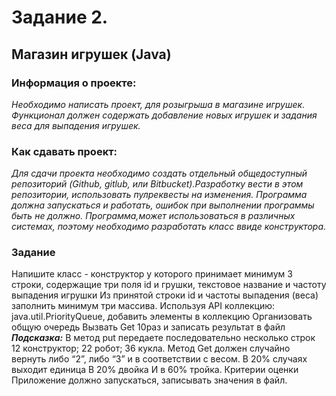# Задание 2.
## Магазин игрушек (Java)
### Информация о проекте:

_Необходимо написать проект, для розыгрыша в магазине игрушек. Функционал должен содержать добавление новых игрушек и задания веса для выпадения игрушек._

### Как сдавать проект:

_Для сдачи проекта необходимо создать отдельный общедоступный репозиторий (Github, gitlub, или Bitbucket).Разработку вести в этом репозитории, использовать пулреквесты на изменения. Программа должна запускаться и работать, ошибок при выполнении программы быть не должно. Программа,может использоваться в различных системах, поэтому необходимо разработать класс ввиде конструктора._

### Задание

Напишите класс - конструктор у которого принимает минимум 3 строки, содержащие три поля id и грушки, текстовое название и частоту выпадения игрушки
Из принятой строки id и частоты выпадения (веса) заполнить минимум три массива.
Используя API коллекцию: java.util.PriorityQueue, добавить элементы в коллекцию
Организовать общую очередь
Вызвать Get 10раз и записать результат в файл
***Подсказка:***
В метод put передаете последовательно несколько строк 12 конструктор; 22 робот; 36 кукла. Метод Get должен случайно вернуть либо “2”, либо “3” и в соответствии с весом. В 20% случаях выходит единица В 20% двойка И в 60% тройка. Критерии оценки Приложение должно запускаться, записывать значения в файл.